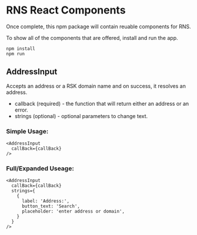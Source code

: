 # RNS React Components

Once complete, this npm package will contain reuable components for RNS.

To show all of the components that are offered, install and run the app.

```
npm install
npm run
```

## AddressInput

Accepts an address or a RSK domain name and on success, it resolves an address.

- callback (required) - the function that will return either an address or an error.
- strings (optional) - optional parameters to change text.

### Simple Usage:

```
<AddressInput
  callBack={callBack}
/>
```

### Full/Expanded Useage: 

```
<AddressInput
  callBack={callBack}
  strings={
    {
      label: 'Address:',
      button_text: 'Search',
      placeholder: 'enter address or domain',
    }
  }
/>
```